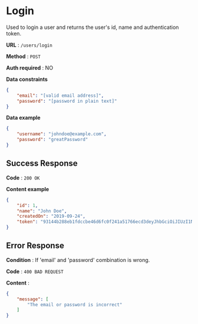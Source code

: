 # Login

Used to login a user and returns the user's id, name and authentication token.

**URL** : `/users/login`

**Method** : `POST`

**Auth required** : NO

**Data constraints**

```json
{
    "email": "[valid email address]",
    "password": "[password in plain text]"
}
```

**Data example**

```json
{
    "username": "johndoe@example.com",
    "password": "greatPassword"
}
```

## Success Response

**Code** : `200 OK`

**Content example**

```json
{
    "id": 1,
    "name": "John Doe",
    "createdOn": "2019-09-24",
    "token": "93144b288eb1fdccbe46d6fc0f241a51766ecd3deyJhbGciOiJIUzI1NiIsInR5cCI6IkpXVCJ9.eyJzdWIiOiIxMjM0NTY3ODkwIiwibmFtZSI6IkpvaG4gRG9lIiwiaWF0IjoxNTE2MjM5MDIyfQ.SflKxwRJSMeKKF2QT4fwpMeJf36POk6yJV_adQssw5c"
}
```

## Error Response

**Condition** : If 'email' and 'password' combination is wrong.

**Code** : `400 BAD REQUEST`

**Content** :

```json
{
    "message": [
        "The email or password is incorrect"
    ]
}
```
